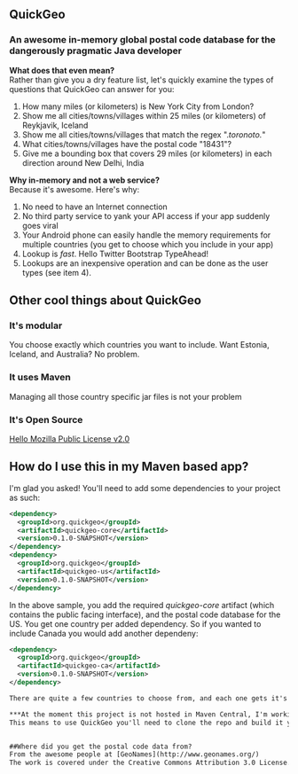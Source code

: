 ## QuickGeo
### An awesome in-memory global postal code database for the dangerously pragmatic Java developer

**What does that even mean?**  
Rather than give you a dry feature list, let's quickly examine the types of questions that QuickGeo can answer for you:

1. How many miles (or kilometers) is New York City from London?
2. Show me all cities/towns/villages within 25 miles (or kilometers) of Reykjavik, Iceland
3. Show me all cities/towns/villages that match the regex ".*toronoto.*"
4. What cities/towns/villages have the postal code "18431"?
5. Give me a bounding box that covers 29 miles (or kilometers) in each direction around New Delhi, India

**Why in-memory and not a web service?**  
Because it's awesome. Here's why:

1. No need to have an Internet connection
2. No third party service to yank your API access if your app suddenly goes viral
3. Your Android phone can easily handle the memory requirements for multiple countries (you get to choose which you include in your app)
4. Lookup is *fast*. Hello Twitter Bootstrap TypeAhead!
5. Lookups are an inexpensive operation and can be done as the user types (see item 4).

## Other cool things about QuickGeo

### It's modular
You choose exactly which countries you want to include.  Want Estonia, Iceland, and Australia?  No problem.

### It uses Maven
Managing all those country specific jar files is not your problem

### It's Open Source
[Hello Mozilla Public License v2.0](http://www.mozilla.org/MPL/)


## How do I use this in my Maven based app?
I'm glad you asked!  You'll need to add some dependencies to your project as such:

```xml
<dependency>
  <groupId>org.quickgeo</groupId>
  <artifactId>quickgeo-core</artifactId>
  <version>0.1.0-SNAPSHOT</version>
</dependency>
<dependency>
  <groupId>org.quickgeo</groupId>
  <artifactId>quickgeo-us</artifactId>
  <version>0.1.0-SNAPSHOT</version>
</dependency>
```

 In the above sample, you add the required *quickgeo-core* artifact (which contains the public facing interface), and the postal code database for the US. You get one country per added dependency.  So if you wanted to include Canada you would add another dependeny:

```xml
<dependency>
  <groupId>org.quickgeo</groupId>
  <artifactId>quickgeo-ca</artifactId>
  <version>0.1.0-SNAPSHOT</version>
</dependency>

There are quite a few countries to choose from, and each one gets it's own Maven project within QuickGeo.

***At the moment this project is not hosted in Maven Central, I'm working on that.***  
This means to use QuickGeo you'll need to clone the repo and build it yourself.  Seriously it takes like 2 minutes.


##Where did you get the postal code data from?  
From the awesome people at [GeoNames](http://www.geonames.org/)
The work is covered under the Creative Commons Attribution 3.0 License. This means you need to give them credit if you use QuickGeo in your application or service.  Sharing is caring, eh?

